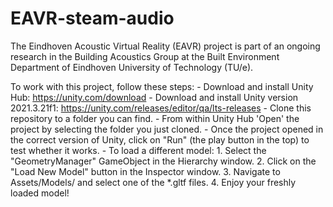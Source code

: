 # EAVR-steam-audio

The Eindhoven Acoustic Virtual Reality (EAVR) project is part of an ongoing research in the Building Acoustics Group at the Built Environment Department of Eindhoven University of Technology (TU/e).

To work with this project, follow these steps:
    - Download and install Unity Hub: https://unity.com/download
    - Download and install Unity version 2021.3.21f1: https://unity.com/releases/editor/qa/lts-releases
    - Clone this repository to a folder you can find. 
    - From within Unity Hub 'Open' the project by selecting the folder you just cloned.
    - Once the project opened in the correct version of Unity, click on "Run" (the play button in the top) to test whether it works.
    - To load a different model:
        1. Select the "GeometryManager" GameObject in the Hierarchy window.
        2. Click on the "Load New Model" button in the Inspector window.
        3. Navigate to Assets/Models/ and select one of the \*.gltf files.
        4. Enjoy your freshly loaded model!
    
